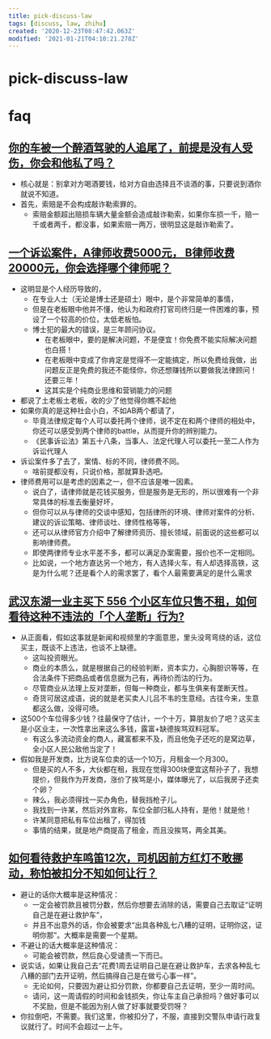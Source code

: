 ```yaml
---
title: pick-discuss-law
tags: [discuss, law, zhihu]
created: '2020-12-23T08:47:42.063Z'
modified: '2021-01-21T04:10:21.278Z'
---
```


# pick-discuss-law

# faq

## 

## [你的车被一个醉酒驾驶的人追尾了，前提是没有人受伤，你会和他私了吗？](https://www.zhihu.com/question/318040670)

- 核心就是：别拿对方喝酒要钱，给对方自由选择且不谈酒的事，只要说到酒你就说不知道。
- 首先，索赔是不会构成敲诈勒索罪的。
  - 索赔金额超出赔损车辆大量金额会造成敲诈勒索，如果你车损一千，赔一千或者两千，都没事，如果索赔一两万，很明显这是敲诈勒索了。

## [一个诉讼案件，A律师收费5000元， B律师收费20000元，你会选择哪个律师呢？](https://www.zhihu.com/question/437770327)

- 这明显是个人经历导致的，
  - 在专业人士（无论是博士还是硕士）眼中，是个非常简单的事情，
  - 但是在老板眼中他并不懂，他认为和政府打官司终归是一件困难的事，预设了一个较高的价位，太低老板怕。
  - 博士犯的最大的错误，是三年顾问协议。
    - 在老板眼中，要的是解决问题，不是便宜！你免费不能实际解决问题也白搭！
    - 在老板眼中变成了你肯定是觉得不一定能搞定，所以免费给我做，出问题反正是免费的我还不能怪你，你还想赚钱所以要做我法律顾问！还要三年！
    - 这其实是个纯商业思维和营销能力的问题
- 都说了土老板土老板，收的少了他觉得你瞧不起他
- 如果你真的是这种社会小白，不如AB两个都请了，
  - 毕竟法律规定每个人可以委托两个律师，说不定在和两个律师的相处中，你还可以感受到两个律师的battle，从而提升你的辨别能力。
  - 《民事诉讼法》第五十八条，当事人、法定代理人可以委托一至二人作为诉讼代理人
- 诉讼案件多了去了，案情、标的不同，律师费不同。
  - 啥前提都没有，只说价格，那就算卦选吧。
- 律师费用可以是考虑的因素之一，但不应该是唯一因素。
  - 说白了，请律师就是花钱买服务，但是服务是无形的，所以很难有一个非常具体的标准去衡量好坏，
  - 但你可以从与律师的交谈中感知，包括律所的环境、律师对案件的分析、建议的诉讼策略、律师谈吐、律师性格等等，
  - 还可以从律师官方介绍中了解律师资历、擅长领域，前面说的这些都可以影响律师费。
  - 即使两律师专业水平差不多，都可以满足办案需要，报价也不一定相同。
  - 比如说，一个地方直达另一个地方，有人选择火车，有人却选择高铁，这是为什么呢？还是看个人的需求罢了，看个人最需要满足的是什么需求

## [武汉东湖一业主买下 556 个小区车位只售不租，如何看待这种不违法的「个人垄断」行为?](https://www.zhihu.com/question/437152671)

- 从正面看，假如这事就是新闻和视频里的字面意思，里头没弯弯绕的话，这位买主，既谈不上违法，也谈不上缺德。
  - 这叫投资眼光。
  - 商业的本质么，就是根据自己的经验判断，资本实力，心胸胆识等等，在合法条件下把商品或者信息据为己有，再待价而沽的行为。
  - 尽管商业从法理上反对垄断，但每一种商业，都与生俱来有垄断天性。
  - 奇货可居这成语，说的就是老买卖人儿吕不韦的生意经。古往今来，生意都这么做，没得可喷。
- 这500个车位得多少钱？往最保守了估计，一个十万，算朋友价了吧？这买主是小区业主，一次性拿出来这么多钱，露富+缺德挨骂双料冠军。
  - 有这么多流动资金的商人，藏富都来不及，而且他兔子还吃的是窝边草，全小区人民公敌他当定了！
- 假如我是开发商，比方说车位卖的话一个10万，月租金一个月300。
  - 但是买的人不多，大伙都在租，我现在觉得300块便宜这帮孙子了，我想提价，但我作为开发商，涨价了挨骂是小，媒体曝光了，以后我房子还卖个卵？
  - 辣么，我必须得找一买办角色，替我挡枪子儿。
  - 我找到一许某，然后对外宣称，车位全部归私人持有，是他！就是他！
  - 许某同意把私有车位出租了，得加钱
  - 事情的结果，就是地产商提高了租金，而且没挨骂，两全其美。

## [如何看待救护车鸣笛12次，司机因前方红灯不敢挪动，称怕被扣分不知如何让行？](https://www.zhihu.com/question/433256801)

- 避让的话你大概率是这种情况：
  - 一定会被罚款且被罚分数，然后你想要去消除的话，需要自己去取证“证明自己是在避让救护车”，
  - 并且不出意外的话，你会被要求“出具各种乱七八糟的证明，证明你这，证明你那”。大概率是需要一个星期。
- 不避让的话大概率是这种情况：
  - 可能会被罚款，然后良心受谴责一下而已。
- 说实话，如果让我自己去“花费1周去证明自己是在避让救护车，去求各种乱七八糟的部门去开证明，然后搞得自己是在做亏心事一样”。
  - 无论如何，只要因为避让扣分罚款，你都要自己去证明，至少一周时间。
  - 请问，这一周请假的时间和金钱损失，你让车主自己承担吗？做好事可以不奖励，但是不能因为别人做了好事就要受罚呀？
- 你拉倒吧，不需要。我们这里，你被扣分了，不服，直接到交警队申请行政复议就行了。时间不会超过一上午。
